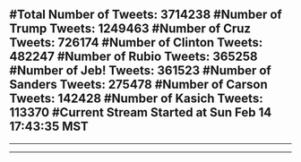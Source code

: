 #Total Number of Tweets: 3714238 
#Number of Trump Tweets: 1249463
#Number of Cruz Tweets: 726174
#Number of Clinton Tweets: 482247
#Number of Rubio Tweets: 365258
#Number of Jeb! Tweets: 361523
#Number of Sanders Tweets: 275478
#Number of Carson Tweets: 142428
#Number of Kasich Tweets: 113370
#Current Stream Started at Sun Feb 14 17:43:35 MST
---
---
---
